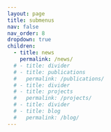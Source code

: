 ```yaml
---
layout: page
title: submenus
nav: false
nav_order: 8
dropdown: true
children:
  - title: news
    permalink: /news/
  # - title: divider
  # - title: publications
  #   permalink: /publications/
  # - title: divider
  # - title: projects
  #   permalink: /projects/
  # - title: divider
  # - title: blog
  #   permalink: /blog/
---
```

